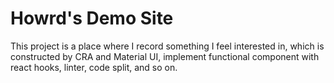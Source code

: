 Howrd's Demo Site
===
This project is a place where I record something I feel interested in, which is constructed by CRA and Material UI, implement functional component with react hooks, linter, code split, and so on.